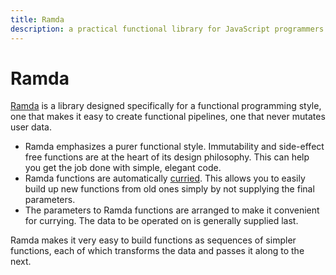 ```yaml
---
title: Ramda
description: a practical functional library for JavaScript programmers
---
```


# Ramda

[Ramda](http://ramdajs.com) is a library designed specifically for a functional programming style, one that makes it easy to create functional pipelines, one that never mutates user data.

* Ramda emphasizes a purer functional style. Immutability and side-effect free functions are at the heart of its design philosophy. This can help you get the job done with simple, elegant code.
* Ramda functions are automatically [curried](/_glossary/CURRYING.md). This allows you to easily build up new functions from old ones simply by not supplying the final parameters.
* The parameters to Ramda functions are arranged to make it convenient for currying. The data to be operated on is generally supplied last.

Ramda makes it very easy to build functions as sequences of simpler functions, each of which transforms the data and passes it along to the next.
